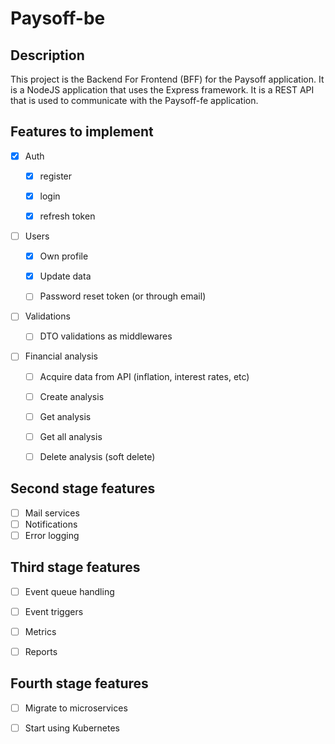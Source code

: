 # Paysoff-be

## Description

This project is the Backend For Frontend (BFF) for the Paysoff application. It is a NodeJS application that uses the Express framework. It is a REST API that is used to communicate with the Paysoff-fe application.

## Features to implement

- [x] Auth

  - [x] register

  - [x] login

  - [x] refresh token

- [ ] Users

  - [x] Own profile

  - [X] Update data

  - [ ] Password reset token (or through email)

- [ ] Validations

  - [ ] DTO validations as middlewares

- [ ] Financial analysis

  - [ ] Acquire data from API (inflation, interest rates, etc)

  - [ ] Create analysis

  - [ ] Get analysis

  - [ ] Get all analysis

  - [ ] Delete analysis (soft delete)

## Second stage features

- [ ] Mail services
- [ ] Notifications
- [ ] Error logging

## Third stage features

- [ ] Event queue handling

- [ ] Event triggers

- [ ] Metrics

- [ ] Reports

## Fourth stage features

- [ ] Migrate to microservices

- [ ] Start using Kubernetes
